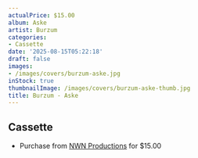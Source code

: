 ```yaml
---
actualPrice: $15.00
album: Aske
artist: Burzum
categories:
- Cassette
date: '2025-08-15T05:22:18'
draft: false
images:
- /images/covers/burzum-aske.jpg
inStock: true
thumbnailImage: /images/covers/burzum-aske-thumb.jpg
title: Burzum - Aske
---
```


## Cassette
* Purchase from [NWN Productions](http://shop.nwnprod.com/index.php?route=product/product&path=73&product_id=59492&sort=pd.name&order=ASC) for $15.00
